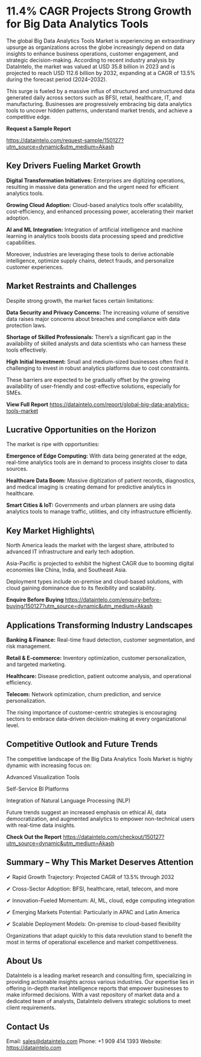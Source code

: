 # 11.4% CAGR Projects Strong Growth for Big Data Analytics Tools

The global Big Data Analytics Tools Market is experiencing an extraordinary upsurge as organizations across the globe increasingly depend on data insights to enhance business operations, customer engagement, and strategic decision-making. According to recent industry analysis by DataIntelo, the market was valued at USD 35.8 billion in 2023 and is projected to reach USD 112.6 billion by 2032, expanding at a CAGR of 13.5% during the forecast period (2024–2032).

This surge is fueled by a massive influx of structured and unstructured data generated daily across sectors such as BFSI, retail, healthcare, IT, and manufacturing. Businesses are progressively embracing big data analytics tools to uncover hidden patterns, understand market trends, and achieve a competitive edge.

**Request a Sample Report**

https://dataintelo.com/request-sample/150127?utm_source=dynamic&utm_medium=Akash

## Key Drivers Fueling Market Growth

**Digital Transformation Initiatives:** Enterprises are digitizing operations, resulting in massive data generation and the urgent need for efficient analytics tools.

**Growing Cloud Adoption:** Cloud-based analytics tools offer scalability, cost-efficiency, and enhanced processing power, accelerating their market adoption.

**AI and ML Integration:** Integration of artificial intelligence and machine learning in analytics tools boosts data processing speed and predictive capabilities.

Moreover, industries are leveraging these tools to derive actionable intelligence, optimize supply chains, detect frauds, and personalize customer experiences.

## Market Restraints and Challenges

Despite strong growth, the market faces certain limitations:

**Data Security and Privacy Concerns:** The increasing volume of sensitive data raises major concerns about breaches and compliance with data protection laws.

**Shortage of Skilled Professionals:** There’s a significant gap in the availability of skilled analysts and data scientists who can harness these tools effectively.

**High Initial Investment:** Small and medium-sized businesses often find it challenging to invest in robust analytics platforms due to cost constraints.

These barriers are expected to be gradually offset by the growing availability of user-friendly and cost-effective solutions, especially for SMEs.

**View Full Report**
https://dataintelo.com/report/global-big-data-analytics-tools-market

## Lucrative Opportunities on the Horizon

The market is ripe with opportunities:

**Emergence of Edge Computing:** With data being generated at the edge, real-time analytics tools are in demand to process insights closer to data sources.

**Healthcare Data Boom:** Massive digitization of patient records, diagnostics, and medical imaging is creating demand for predictive analytics in healthcare.

**Smart Cities & IoT:** Governments and urban planners are using data analytics tools to manage traffic, utilities, and city infrastructure efficiently.

## Key Market Highlights\

North America leads the market with the largest share, attributed to advanced IT infrastructure and early tech adoption.

Asia-Pacific is projected to exhibit the highest CAGR due to booming digital economies like China, India, and Southeast Asia.

Deployment types include on-premise and cloud-based solutions, with cloud gaining dominance due to its flexibility and scalability.

**Enquire Before Buying**
https://dataintelo.com/enquiry-before-buying/150127?utm_source=dynamic&utm_medium=Akash

## Applications Transforming Industry Landscapes

**Banking & Finance:** Real-time fraud detection, customer segmentation, and risk management.

**Retail & E-commerce:** Inventory optimization, customer personalization, and targeted marketing.

**Healthcare:** Disease prediction, patient outcome analysis, and operational efficiency.

**Telecom:** Network optimization, churn prediction, and service personalization.

The rising importance of customer-centric strategies is encouraging sectors to embrace data-driven decision-making at every organizational level.

## Competitive Outlook and Future Trends

The competitive landscape of the Big Data Analytics Tools Market is highly dynamic with increasing focus on:

Advanced Visualization Tools

Self-Service BI Platforms

Integration of Natural Language Processing (NLP)

Future trends suggest an increased emphasis on ethical AI, data democratization, and augmented analytics to empower non-technical users with real-time data insights.

**Check Out the Report**
https://dataintelo.com/checkout/150127?utm_source=dynamic&utm_medium=Akash

## Summary – Why This Market Deserves Attention

✔ Rapid Growth Trajectory: Projected CAGR of 13.5% through 2032

✔ Cross-Sector Adoption: BFSI, healthcare, retail, telecom, and more

✔ Innovation-Fueled Momentum: AI, ML, cloud, edge computing integration

✔ Emerging Markets Potential: Particularly in APAC and Latin America

✔ Scalable Deployment Models: On-premise to cloud-based flexibility

Organizations that adapt quickly to this data revolution stand to benefit the most in terms of operational excellence and market competitiveness.

## About Us

DataIntelo is a leading market research and consulting firm, specializing in providing actionable insights across various industries. Our expertise lies in offering in-depth market intelligence reports that empower businesses to make informed decisions. With a vast repository of market data and a dedicated team of analysts, DataIntelo delivers strategic solutions to meet client requirements.

## Contact Us

Email: sales@dataintelo.com
Phone: +1 909 414 1393
Website: https://dataintelo.com
